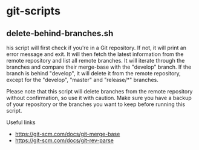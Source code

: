 # git-scripts

## delete-behind-branches.sh

his script will first check if you're in a Git repository. 
If not, it will print an error message and exit. 
It will then fetch the latest information from the remote repository and list all remote branches. 
It will iterate through the branches and compare their merge-base with the "develop" branch. 
If the branch is behind "develop", it will delete it from the remote repository, except for the "develop", "master" and "release/*" branches.

Please note that this script will delete branches from the remote repository without confirmation, so use it with caution. 
Make sure you have a backup of your repository or the branches you want to keep before running this script.

Useful links

- https://git-scm.com/docs/git-merge-base
- https://git-scm.com/docs/git-rev-parse
